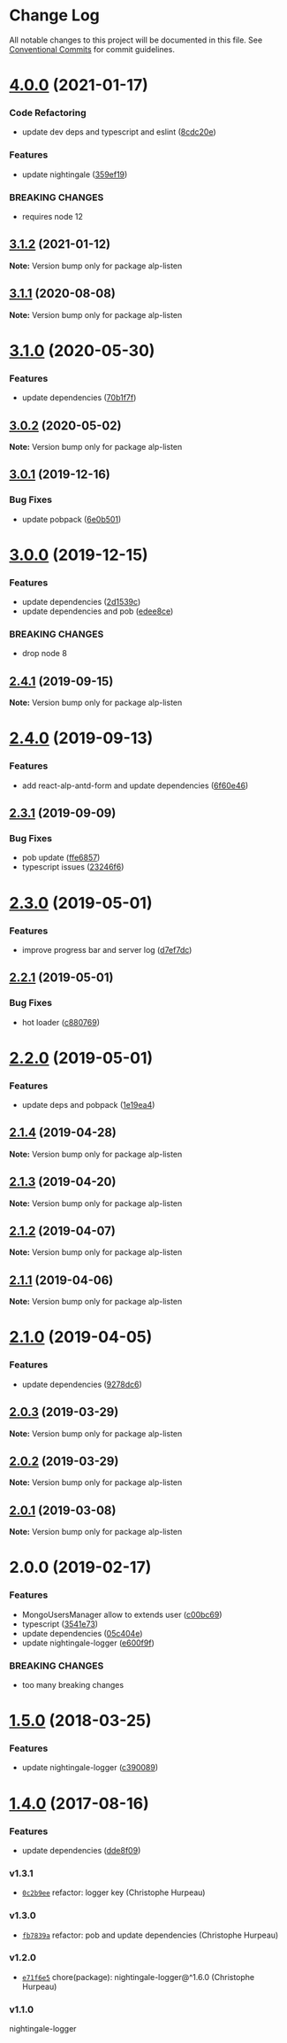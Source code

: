 # Change Log

All notable changes to this project will be documented in this file.
See [Conventional Commits](https://conventionalcommits.org) for commit guidelines.

# [4.0.0](https://github.com/christophehurpeau/alp/compare/alp-listen@3.1.2...alp-listen@4.0.0) (2021-01-17)


### Code Refactoring

* update dev deps and typescript and eslint ([8cdc20e](https://github.com/christophehurpeau/alp/commit/8cdc20e030769d98d637b9580931cc5cc608278d))


### Features

* update nightingale ([359ef19](https://github.com/christophehurpeau/alp/commit/359ef1971d717af996b447768d5f8efc31b4c4d3))


### BREAKING CHANGES

* requires node 12





## [3.1.2](https://github.com/christophehurpeau/alp/compare/alp-listen@3.1.1...alp-listen@3.1.2) (2021-01-12)

**Note:** Version bump only for package alp-listen





## [3.1.1](https://github.com/christophehurpeau/alp/compare/alp-listen@3.1.0...alp-listen@3.1.1) (2020-08-08)

**Note:** Version bump only for package alp-listen





# [3.1.0](https://github.com/christophehurpeau/alp/compare/alp-listen@3.0.2...alp-listen@3.1.0) (2020-05-30)


### Features

* update dependencies ([70b1f7f](https://github.com/christophehurpeau/alp/commit/70b1f7f))





## [3.0.2](https://github.com/christophehurpeau/alp/compare/alp-listen@3.0.1...alp-listen@3.0.2) (2020-05-02)

**Note:** Version bump only for package alp-listen





## [3.0.1](https://github.com/christophehurpeau/alp/compare/alp-listen@3.0.0...alp-listen@3.0.1) (2019-12-16)


### Bug Fixes

* update pobpack ([6e0b501](https://github.com/christophehurpeau/alp/commit/6e0b501))





# [3.0.0](https://github.com/christophehurpeau/alp/compare/alp-listen@2.4.1...alp-listen@3.0.0) (2019-12-15)


### Features

* update dependencies ([2d1539c](https://github.com/christophehurpeau/alp/commit/2d1539c))
* update dependencies and pob ([edee8ce](https://github.com/christophehurpeau/alp/commit/edee8ce))


### BREAKING CHANGES

* drop node 8





## [2.4.1](https://github.com/christophehurpeau/alp/compare/alp-listen@2.4.0...alp-listen@2.4.1) (2019-09-15)

**Note:** Version bump only for package alp-listen





# [2.4.0](https://github.com/christophehurpeau/alp/compare/alp-listen@2.3.1...alp-listen@2.4.0) (2019-09-13)


### Features

* add react-alp-antd-form and update dependencies ([6f60e46](https://github.com/christophehurpeau/alp/commit/6f60e46))





## [2.3.1](https://github.com/christophehurpeau/alp/compare/alp-listen@2.3.0...alp-listen@2.3.1) (2019-09-09)


### Bug Fixes

* pob update ([ffe6857](https://github.com/christophehurpeau/alp/commit/ffe6857))
* typescript issues ([23246f6](https://github.com/christophehurpeau/alp/commit/23246f6))





# [2.3.0](https://github.com/christophehurpeau/alp/compare/alp-listen@2.2.1...alp-listen@2.3.0) (2019-05-01)


### Features

* improve progress bar and server log ([d7ef7dc](https://github.com/christophehurpeau/alp/commit/d7ef7dc))





## [2.2.1](https://github.com/christophehurpeau/alp/compare/alp-listen@2.2.0...alp-listen@2.2.1) (2019-05-01)


### Bug Fixes

* hot loader ([c880769](https://github.com/christophehurpeau/alp/commit/c880769))





# [2.2.0](https://github.com/christophehurpeau/alp/compare/alp-listen@2.1.4...alp-listen@2.2.0) (2019-05-01)


### Features

* update deps and pobpack ([1e19ea4](https://github.com/christophehurpeau/alp/commit/1e19ea4))





## [2.1.4](https://github.com/christophehurpeau/alp/compare/alp-listen@2.1.3...alp-listen@2.1.4) (2019-04-28)

**Note:** Version bump only for package alp-listen





## [2.1.3](https://github.com/christophehurpeau/alp/compare/alp-listen@2.1.2...alp-listen@2.1.3) (2019-04-20)

**Note:** Version bump only for package alp-listen





## [2.1.2](https://github.com/christophehurpeau/alp/compare/alp-listen@2.1.1...alp-listen@2.1.2) (2019-04-07)

**Note:** Version bump only for package alp-listen





## [2.1.1](https://github.com/christophehurpeau/alp/compare/alp-listen@2.1.0...alp-listen@2.1.1) (2019-04-06)

**Note:** Version bump only for package alp-listen





# [2.1.0](https://github.com/christophehurpeau/alp/compare/alp-listen@2.0.3...alp-listen@2.1.0) (2019-04-05)


### Features

* update dependencies ([9278dc6](https://github.com/christophehurpeau/alp/commit/9278dc6))





## [2.0.3](https://github.com/christophehurpeau/alp/compare/alp-listen@2.0.2...alp-listen@2.0.3) (2019-03-29)

**Note:** Version bump only for package alp-listen





## [2.0.2](https://github.com/christophehurpeau/alp/compare/alp-listen@2.0.1...alp-listen@2.0.2) (2019-03-29)

**Note:** Version bump only for package alp-listen





## [2.0.1](https://github.com/christophehurpeau/alp/compare/alp-listen@2.0.0...alp-listen@2.0.1) (2019-03-08)

**Note:** Version bump only for package alp-listen





# 2.0.0 (2019-02-17)


### Features

* MongoUsersManager allow to extends user ([c00bc69](https://github.com/christophehurpeau/alp/commit/c00bc69))
* typescript ([3541e73](https://github.com/christophehurpeau/alp/commit/3541e73))
* update dependencies ([05c404e](https://github.com/christophehurpeau/alp/commit/05c404e))
* update nightingale-logger ([e600f9f](https://github.com/christophehurpeau/alp/commit/e600f9f))


### BREAKING CHANGES

* too many breaking changes





<a name="1.5.0"></a>
# [1.5.0](https://github.com/alpjs/alp-listen/compare/v1.4.0...v1.5.0) (2018-03-25)


### Features

* update nightingale-logger ([c390089](https://github.com/alpjs/alp-listen/commit/c390089))


<a name="1.4.0"></a>
# [1.4.0](https://github.com/alpjs/alp-listen/compare/v1.3.1...v1.4.0) (2017-08-16)


### Features

* update dependencies ([dde8f09](https://github.com/alpjs/alp-listen/commit/dde8f09))


### v1.3.1

- [`0c2b9ee`](https://github.com/alpjs/alp-listen/commit/0c2b9ee0e013cec79d00ab11e1d4a90261cf081c) refactor: logger key (Christophe Hurpeau)

### v1.3.0

- [`fb7839a`](https://github.com/alpjs/alp-listen/commit/fb7839aed9ace717bfa983cbfe2ebeab2b1533de) refactor: pob and update dependencies (Christophe Hurpeau)

### v1.2.0

- [`e71f6e5`](https://github.com/alpjs/alp-listen/commit/e71f6e538457f0a0e1c1ac99b707a0296ad1eca0) chore(package): nightingale-logger@^1.6.0 (Christophe Hurpeau)

### v1.1.0

nightingale-logger

